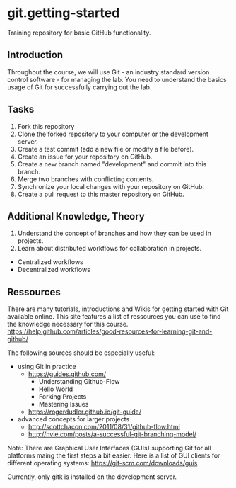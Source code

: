 # git.getting-started
Training repository for basic GitHub functionality.

## Introduction
Throughout the course, we will use Git - an industry standard version control software - for managing the lab. You need to understand the basics usage of Git for successfully carrying out the lab.

## Tasks
1. Fork this repository
2. Clone the forked repository to your computer or the development server.
3. Create a test commit (add a new file or modify a file before).
4. Create an issue for your repository on GitHub.
5. Create a new branch named "development" and commit into this branch.
6. Merge two branches with conflicting contents.
7. Synchronize your local changes with your repository on GitHub.
8. Create a pull request to this master repository on GitHub.


## Additional Knowledge, Theory
1. Understand the concept of branches and how they can be used in projects.
2. Learn about distributed workflows for collaboration in projects.
  - Centralized workflows
  - Decentralized workflows

## Ressources
There are many tutorials, introductions and Wikis for getting started with Git available online.
This site features a list of ressources you can use to find the knowledge necessary for this course.
https://help.github.com/articles/good-resources-for-learning-git-and-github/

The following sources should be especially useful:
- using Git in practice
  - https://guides.github.com/
    - Understanding Github-Flow
    - Hello World
    - Forking Projects
    - Mastering Issues
  - https://rogerdudler.github.io/git-guide/
- advanced concepts for larger projects
  - http://scottchacon.com/2011/08/31/github-flow.html
  - http://nvie.com/posts/a-successful-git-branching-model/

Note:
There are Graphical User Interfaces (GUIs) supporting Git for all platforms maing the first steps a bit easier.
Here is a list of GUI clients for different operating systems:
https://git-scm.com/downloads/guis

Currently, only gitk is installed on the development server.
